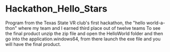 # Hackathon_Hello_Stars
Program from the Texas State VR club's first hackathon, the "hello world-a-thon" where my team and I earned third place out of twelve teams
 To see the final product unzip the zip file and open the HelloWorld folder and then go into the application.windows64, from there launch the exe file and you will have the final product.

